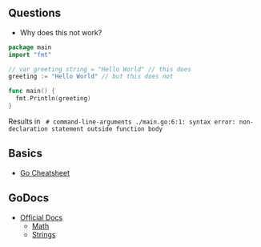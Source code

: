 ## Questions
- Why does this not work? 
```go
package main
import "fmt"

// var greeting string = "Hello World" // this does
greeting := "Hello World" // but this does not 

func main() {
  fmt.Println(greeting)
}
```
Results in ` # command-line-arguments
./main.go:6:1: syntax error: non-declaration statement outside function body`

## Basics
- [Go Cheatsheet](https://github.com/a8m/go-lang-cheat-sheet)

## GoDocs
- [Official Docs](https://godoc.org/)
  - [Math](https://godoc.org/math)
  - [Strings](https://godoc.org/strings)

